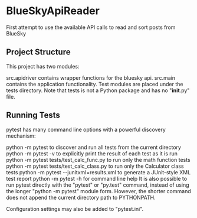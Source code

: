 # BlueSkyApiReader
First attempt to use the available API calls to read and sort posts from BlueSky

Project Structure
-----------------
This project has two modules:

src.apidriver contains wrapper functions for the bluesky api.
src.main contains the application functionality.
Test modules are placed under the tests directory. Note that tests is not a Python package and has no "__init__.py" file.

Running Tests
-----------------
pytest has many command line options with a powerful discovery mechanism:

python -m pytest to discover and run all tests from the current directory
python -m pytest -v to explicitly print the result of each test as it is run
python -m pytest tests/test_calc_func.py to run only the math function tests
python -m pytest tests/test_calc_class.py to run only the Calculator class tests
python -m pytest --junitxml=results.xml to generate a JUnit-style XML test report
python -m pytest -h for command line help
It is also possible to run pytest directly with the "pytest" or "py.test" command, instead of using the longer "python -m pytest" module form. However, the shorter command does not append the current directory path to PYTHONPATH.

Configuration settings may also be added to "pytest.ini".